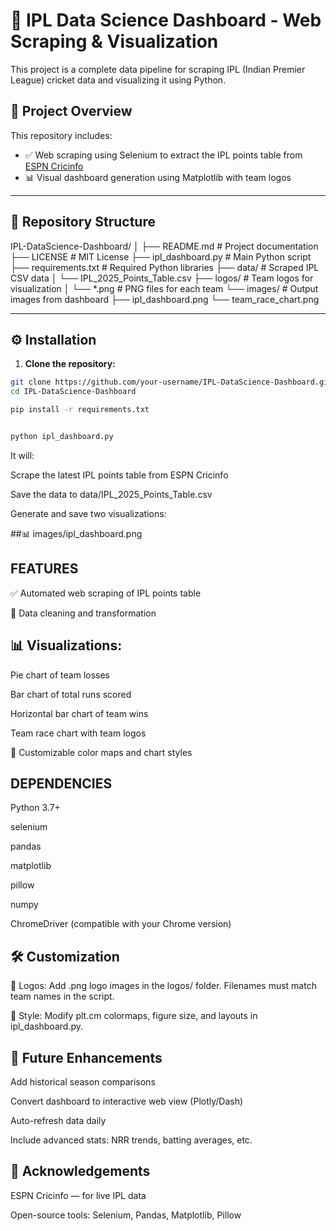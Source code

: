 # 🏏 IPL Data Science Dashboard - Web Scraping & Visualization

This project is a complete data pipeline for scraping IPL (Indian Premier League) cricket data and visualizing it using Python.

## 📌 Project Overview

This repository includes:

- ✅ Web scraping using Selenium to extract the IPL points table from [ESPN Cricinfo](https://www.espncricinfo.com/)
- 📊 Visual dashboard generation using Matplotlib with team logos

---

## 📁 Repository Structure

IPL-DataScience-Dashboard/
│
├── README.md # Project documentation
├── LICENSE # MIT License
├── ipl_dashboard.py # Main Python script
├── requirements.txt # Required Python libraries
├── data/ # Scraped IPL CSV data
│ └── IPL_2025_Points_Table.csv
├── logos/ # Team logos for visualization
│ └── *.png # PNG files for each team
└── images/ # Output images from dashboard
├── ipl_dashboard.png
└── team_race_chart.png

---

## ⚙️ Installation

1. **Clone the repository:**

```bash
git clone https://github.com/your-username/IPL-DataScience-Dashboard.git
cd IPL-DataScience-Dashboard

pip install -r requirements.txt


python ipl_dashboard.py
```

It will:

Scrape the latest IPL points table from ESPN Cricinfo

Save the data to data/IPL_2025_Points_Table.csv

Generate and save two visualizations:

##📊 images/ipl_dashboard.png

## FEATURES

✅ Automated web scraping of IPL points table

🧹 Data cleaning and transformation

## 📊 Visualizations:

Pie chart of team losses

Bar chart of total runs scored

Horizontal bar chart of team wins

Team race chart with team logos

🎨 Customizable color maps and chart styles

## DEPENDENCIES

Python 3.7+

selenium

pandas

matplotlib

pillow

numpy

ChromeDriver (compatible with your Chrome version)

## 🛠️ Customization
🔧 Logos: Add .png logo images in the logos/ folder. Filenames must match team names in the script.

🎨 Style: Modify plt.cm colormaps, figure size, and layouts in ipl_dashboard.py.

## 🌟 Future Enhancements
Add historical season comparisons

Convert dashboard to interactive web view (Plotly/Dash)

Auto-refresh data daily

Include advanced stats: NRR trends, batting averages, etc.

## 🤝 Acknowledgements
ESPN Cricinfo — for live IPL data

Open-source tools: Selenium, Pandas, Matplotlib, Pillow


